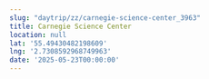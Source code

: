 ```yaml
---
slug: "daytrip/zz/carnegie-science-center_3963"
title: Carnegie Science Center
location: null
lat: '55.49430482198609'
lng: '2.7308592968749963'
date: '2025-05-23T00:00:00'
---
```




